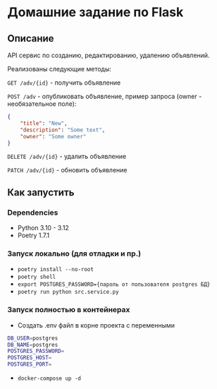 # Домашние задание по Flask

## Описание

API сервис по созданию, редактированию, удалению объявлений.

Реализованы следующие методы:

```GET /adv/{id}``` - получить объявление

```POST /adv``` - опубликовать объявление, пример запроса (owner - необязательное поле):
```json
{
	"title": "New",
	"description": "Some text",
    "owner": "Some owner"
}
```
```DELETE /adv/{id}``` - удалить объявление

```PATCH /adv/{id}``` - обновить объявление



## Как запустить

### Dependencies

* Python 3.10 - 3.12 
* Poetry 1.7.1

### Запуск локально (для отладки и пр.)

* ```poetry install --no-root```
* ```poetry shell```
* ```export POSTGRES_PASSWORD={пароль от пользователя postgres БД}```
* ```poetry run python src.service.py```

### Запуск полностью в контейнерах

* Создать .env файл в корне проекта с переменными
```bash
DB_USER=postgres
DB_NAME=postgres
POSTGRES_PASSWORD=
POSTGRES_HOST=
POSTGRES_PORT=
```

* ```docker-compose up -d```
